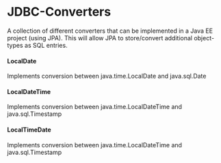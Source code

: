 # JDBC-Converters
A collection of different converters that can be implemented in a Java EE project (using JPA). This will allow JPA to store/convert additional object-types as SQL entries.

#### LocalDate
Implements conversion between java.time.LocalDate and java.sql.Date

#### LocalDateTime
Implements conversion between java.time.LocalDateTime and java.sql.Timestamp

#### LocalTimeDate
Implements conversion between java.time.LocalDateTime and java.sql.Timestamp
